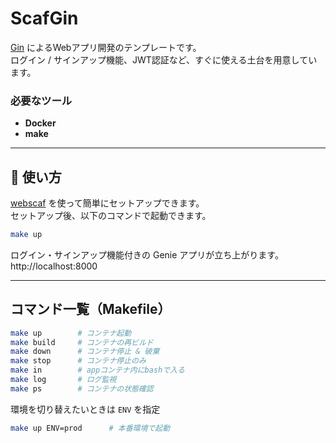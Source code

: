 # ScafGin

[Gin](https://gin-gonic.com/) によるWebアプリ開発のテンプレートです。  
ログイン / サインアップ機能、JWT認証など、すぐに使える土台を用意しています。  

### 必要なツール
- **Docker**
- **make**

---

## 🚀 使い方
[webscaf](https://github.com/kodaimura/webscaf)  を使って簡単にセットアップできます。  
セットアップ後、以下のコマンドで起動できます。  
   ```bash
   make up
   ```
ログイン・サインアップ機能付きの Genie アプリが立ち上がります。  
http://localhost:8000

---

## コマンド一覧（Makefile）

```bash
make up        # コンテナ起動
make build     # コンテナの再ビルド
make down      # コンテナ停止 & 破棄
make stop      # コンテナ停止のみ
make in        # appコンテナ内にbashで入る
make log       # ログ監視
make ps        # コンテナの状態確認
```

環境を切り替えたいときは `ENV` を指定
```bash
make up ENV=prod      # 本番環境で起動
```
